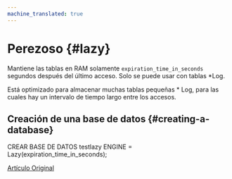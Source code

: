 ```yaml
---
machine_translated: true
---
```


# Perezoso {#lazy}

Mantiene las tablas en RAM solamente `expiration_time_in_seconds` segundos después del último acceso. Solo se puede usar con tablas \*Log.

Está optimizado para almacenar muchas tablas pequeñas \* Log, para las cuales hay un intervalo de tiempo largo entre los accesos.

## Creación de una base de datos {#creating-a-database}

CREAR BASE DE DATOS testlazy ENGINE = Lazy(expiration\_time\_in\_seconds);

[Artículo Original](https://clickhouse.tech/docs/es/database_engines/lazy/) <!--hide-->
